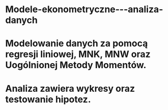 # Modele-ekonometryczne---analiza-danych

# Modelowanie danych za pomocą regresji liniowej, MNK, MNW oraz Uogólnionej Metody Momentów.
# Analiza zawiera wykresy oraz testowanie hipotez.
